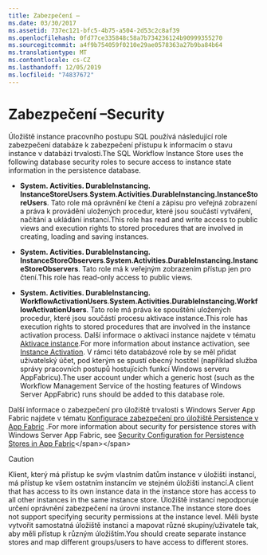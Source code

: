 ```yaml
---
title: Zabezpečení –
ms.date: 03/30/2017
ms.assetid: 737ec121-bfc5-4b75-a504-2d53c2c8af39
ms.openlocfilehash: 0fd77ce335848c58a7b734236124b90999355270
ms.sourcegitcommit: a4f9b754059f0210e29ae0578363a27b9ba84b64
ms.translationtype: MT
ms.contentlocale: cs-CZ
ms.lasthandoff: 12/05/2019
ms.locfileid: "74837672"
---
```

# <a name="security"></a><span data-ttu-id="fc98f-102">Zabezpečení –</span><span class="sxs-lookup"><span data-stu-id="fc98f-102">Security</span></span>
<span data-ttu-id="fc98f-103">Úložiště instance pracovního postupu SQL používá následující role zabezpečení databáze k zabezpečení přístupu k informacím o stavu instance v databázi trvalosti.</span><span class="sxs-lookup"><span data-stu-id="fc98f-103">The SQL Workflow Instance Store uses the following database security roles to secure access to instance state information in the persistence database.</span></span>  
  
- <span data-ttu-id="fc98f-104">**System. Activities. DurableInstancing. InstanceStoreUsers**.</span><span class="sxs-lookup"><span data-stu-id="fc98f-104">**System.Activities.DurableInstancing.InstanceStoreUsers**.</span></span> <span data-ttu-id="fc98f-105">Tato role má oprávnění ke čtení a zápisu pro veřejná zobrazení a práva k provádění uložených procedur, které jsou součástí vytváření, načítání a ukládání instancí.</span><span class="sxs-lookup"><span data-stu-id="fc98f-105">This role has read and write access to public views and execution rights to stored procedures that are involved in creating, loading and saving instances.</span></span>  
  
- <span data-ttu-id="fc98f-106">**System. Activities. DurableInstancing. InstanceStoreObservers**.</span><span class="sxs-lookup"><span data-stu-id="fc98f-106">**System.Activities.DurableInstancing.InstanceStoreObservers**.</span></span> <span data-ttu-id="fc98f-107">Tato role má k veřejným zobrazením přístup jen pro čtení.</span><span class="sxs-lookup"><span data-stu-id="fc98f-107">This role has read-only access to public views.</span></span>  
  
- <span data-ttu-id="fc98f-108">**System. Activities. DurableInstancing. WorkflowActivationUsers**.</span><span class="sxs-lookup"><span data-stu-id="fc98f-108">**System.Activities.DurableInstancing.WorkflowActivationUsers**.</span></span> <span data-ttu-id="fc98f-109">Tato role má práva ke spouštění uložených procedur, které jsou součástí procesu aktivace instance.</span><span class="sxs-lookup"><span data-stu-id="fc98f-109">This role has execution rights to stored procedures that are involved in the instance activation process.</span></span> <span data-ttu-id="fc98f-110">Další informace o aktivaci instance najdete v tématu [Aktivace instance](instance-activation.md).</span><span class="sxs-lookup"><span data-stu-id="fc98f-110">For more information about instance activation, see [Instance Activation](instance-activation.md).</span></span> <span data-ttu-id="fc98f-111">V rámci této databázové role by se měl přidat uživatelský účet, pod kterým se spustí obecný hostitel (například služba správy pracovních postupů hostujících funkcí Windows serveru AppFabricu).</span><span class="sxs-lookup"><span data-stu-id="fc98f-111">The user account under which a generic host (such as the Workflow Management Service of the hosting features of Windows Server AppFabric) runs should be added to this database role.</span></span>  
  
 <span data-ttu-id="fc98f-112">Další informace o zabezpečení pro úložiště trvalosti s Windows Server App Fabric najdete v tématu [Konfigurace zabezpečení pro úložiště Persistence v App Fabric](https://docs.microsoft.com/previous-versions/appfabric/ff431727(v=azure.10)) .</span><span class="sxs-lookup"><span data-stu-id="fc98f-112">For more information about security for persistence stores with Windows Server App Fabric, see [Security Configuration for Persistence Stores in App Fabric](https://docs.microsoft.com/previous-versions/appfabric/ff431727(v=azure.10))</span></span>  
  
> [!CAUTION]
> <span data-ttu-id="fc98f-113">Klient, který má přístup ke svým vlastním datům instance v úložišti instancí, má přístup ke všem ostatním instancím ve stejném úložišti instancí.</span><span class="sxs-lookup"><span data-stu-id="fc98f-113">A client that has access to its own instance data in the instance store has access to all other instances in the same instance store.</span></span> <span data-ttu-id="fc98f-114">Úložiště instancí nepodporuje určení oprávnění zabezpečení na úrovni instance.</span><span class="sxs-lookup"><span data-stu-id="fc98f-114">The instance store does not support specifying security permissions at the instance level.</span></span> <span data-ttu-id="fc98f-115">Měli byste vytvořit samostatná úložiště instancí a mapovat různé skupiny/uživatele tak, aby měli přístup k různým úložištím.</span><span class="sxs-lookup"><span data-stu-id="fc98f-115">You should create separate instance stores and map different groups/users to have access to different stores.</span></span>
